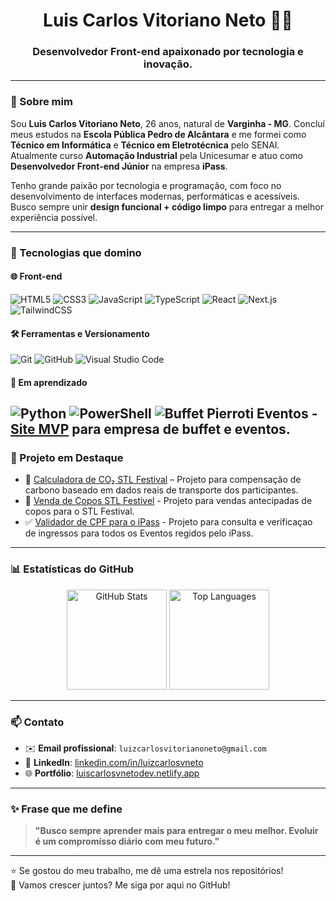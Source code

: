<h1 align="center">Luis Carlos Vitoriano Neto 👨‍💻</h1>
<h3 align="center">Desenvolvedor Front-end apaixonado por tecnologia e inovação.</h3>

---

### 🧾 Sobre mim

Sou **Luis Carlos Vitoriano Neto**, 26 anos, natural de **Varginha - MG**. Concluí meus estudos na **Escola Pública Pedro de Alcântara** e me formei como **Técnico em Informática** e **Técnico em Eletrotécnica** pelo SENAI. Atualmente curso **Automação Industrial** pela Unicesumar e atuo como **Desenvolvedor Front-end Júnior** na empresa **iPass**.

Tenho grande paixão por tecnologia e programação, com foco no desenvolvimento de interfaces modernas, performáticas e acessíveis. Busco sempre unir **design funcional + código limpo** para entregar a melhor experiência possível.

---

### 💼 Tecnologias que domino

#### 🌐 Front-end
![HTML5](https://img.shields.io/badge/-HTML5-E34F26?style=flat&logo=html5&logoColor=white)
![CSS3](https://img.shields.io/badge/-CSS3-1572B6?style=flat&logo=css3&logoColor=white)
![JavaScript](https://img.shields.io/badge/-JavaScript-F7DF1E?style=flat&logo=javascript&logoColor=black)
![TypeScript](https://img.shields.io/badge/-TypeScript-3178C6?style=flat&logo=typescript&logoColor=white)
![React](https://img.shields.io/badge/-React-20232A?style=flat&logo=react&logoColor=61DAFB)
![Next.js](https://img.shields.io/badge/-Next.js-000000?style=flat&logo=next.js&logoColor=white)
![TailwindCSS](https://img.shields.io/badge/-TailwindCSS-06B6D4?style=flat&logo=tailwindcss&logoColor=white)

#### 🛠 Ferramentas e Versionamento
![Git](https://img.shields.io/badge/-Git-F05032?style=flat&logo=git&logoColor=white)
![GitHub](https://img.shields.io/badge/-GitHub-181717?style=flat&logo=github&logoColor=white)
![Visual Studio Code](https://img.shields.io/badge/-VSCode-007ACC?style=flat&logo=visual-studio-code&logoColor=white)

#### 🧠 Em aprendizado
![Python](https://img.shields.io/badge/-Python-3776AB?style=flat&logo=python&logoColor=white)
![PowerShell](https://img.shields.io/badge/-PowerShell-5391FE?style=flat&logo=powershell&logoColor=white)
![Buffet Pierroti Eventos](https://github.com/LuisCarlos01/Buffet) - [Site MVP](https://buffet-tau.vercel.app/) para empresa de buffet e eventos.
---

### 📌 Projeto em Destaque

- 🌱 [Calculadora de CO₂ STL Festival](https://github.com/LuisCarlos01/iPass-E2carbon) – Projeto para compensação de carbono baseado em dados reais de transporte dos participantes.
- 🥃 [Venda de Copos STL Festivel](https://github.com/LuisCarlos01/iPass-Copos) - Projeto para vendas antecipadas de copos para o STL Festival.
- ✅ [Validador de CPF para o iPass](https://github.com/LuisCarlos01/iPassvalidador) - Projeto para consulta e verificaçao de ingressos para todos os Eventos regidos pelo iPass.

---

### 📊 Estatísticas do GitHub

<div align="center">
  <img height="160em" src="https://github-readme-stats-nfqe.vercel.app/api?username=LuisCarlos01&show_icons=true&theme=tokyonight&count_private=true" alt="GitHub Stats"/>
  <img height="160em" src="https://github-readme-stats-nfqe.vercel.app/api/top-langs/?username=LuisCarlos01&layout=compact&langs_count=6&theme=tokyonight&count_private=true&v=1" alt="Top Languages"/>
</div>


---

### 📫 Contato

- ✉️ **Email profissional**: `luizcarlosvitorianoneto@gmail.com`
- 💼 **LinkedIn**: [linkedin.com/in/luizcarlosvneto](https://linkedin.com/in/luizcarlosvneto)
- 🌐 **Portfólio**: [luiscarlosvnetodev.netlify.app](https://luiscarlosvnetodev.netlify.app)

---

### ✨ Frase que me define

> **"Busco sempre aprender mais para entregar o meu melhor. Evoluir é um compromisso diário com meu futuro."**

---

⭐ Se gostou do meu trabalho, me dê uma estrela nos repositórios!  
👀 Vamos crescer juntos? Me siga por aqui no GitHub!
